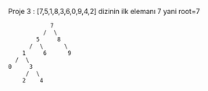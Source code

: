Proje 3 : [7,5,1,8,3,6,0,9,4,2]
dizinin ilk elemanı 7 yani root=7

                7
              /  \
            5     8
          /  \      \
        1     6      9
      /  \
    0     3
         /  \
        2    4
